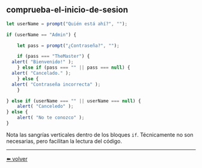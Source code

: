 ## comprueba-el-inicio-de-sesion

````js
let userName = prompt("Quién está ahí?", "");

if (userName == "Admin") {

    let pass = prompt("¿Contraseña?", "");

    if (pass === "TheMaster") {
  alert( "Bienvenido!" );
    } else if (pass === "" || pass === null) {
  alert( "Cancelado." );
    } else {
  alert( "Contraseña incorrecta" );
    }

} else if (userName === "" || userName === null) {
    alert( "Canceledo" );
} else {
    alert( "No te conozco" );
}
````
Nota las sangrías verticales dentro de los bloques `if`. Técnicamente no son necesarias, pero facilitan la lectura del código.

---
[⬅️ volver](https://github.com/VictorHugoAguilar/javascript-interview-questions-explained/blob/main/theory/first-steps/11_logical-operators/readme.md#comprueba-el-inicio-de-sesion)
